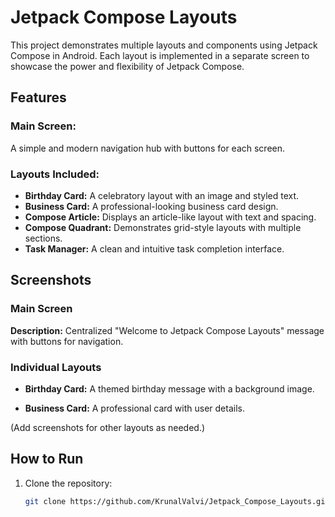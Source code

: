 # Jetpack Compose Layouts

This project demonstrates multiple layouts and components using Jetpack Compose in Android. Each layout is implemented in a separate screen to showcase the power and flexibility of Jetpack Compose.

## Features

### Main Screen:
A simple and modern navigation hub with buttons for each screen.

### Layouts Included:
- **Birthday Card:** A celebratory layout with an image and styled text.
- **Business Card:** A professional-looking business card design.
- **Compose Article:** Displays an article-like layout with text and spacing.
- **Compose Quadrant:** Demonstrates grid-style layouts with multiple sections.
- **Task Manager:** A clean and intuitive task completion interface.

## Screenshots

### Main Screen
**Description:** Centralized "Welcome to Jetpack Compose Layouts" message with buttons for navigation.

### Individual Layouts
- **Birthday Card:**
  A themed birthday message with a background image.

- **Business Card:**
  A professional card with user details.

(Add screenshots for other layouts as needed.)

## How to Run
1. Clone the repository:
   ```sh
   git clone https://github.com/KrunalValvi/Jetpack_Compose_Layouts.git
